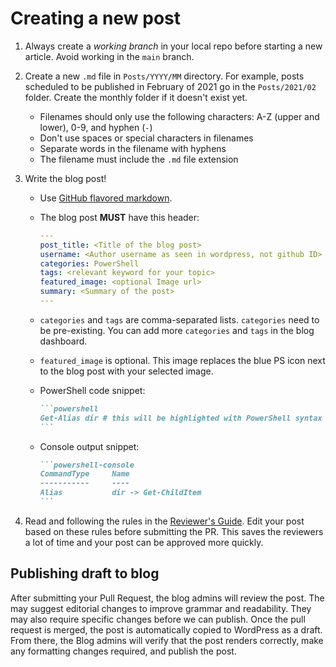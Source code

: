 # Creating a new post

1. Always create a _working branch_ in your local repo before starting a new article. Avoid working
   in the `main` branch.
1. Create a new `.md` file in `Posts/YYYY/MM` directory. For example, posts scheduled to be
   published in February of 2021 go in the `Posts/2021/02` folder. Create the monthly folder if it
   doesn't exist yet.
   - Filenames should only use the following characters: A-Z (upper and lower), 0-9, and hyphen (`-`)
   - Don't use spaces or special characters in filenames
   - Separate words in the filename with hyphens
   - The filename must include the `.md` file extension
1. Write the blog post!
   - Use [GitHub flavored markdown][1].
   - The blog post **MUST** have this header:

     ```yaml
     ---
     post_title: <Title of the blog post>
     username: <Author username as seen in wordpress, not github ID>
     categories: PowerShell
     tags: <relevant keyword for your topic>
     featured_image: <optional Image url>
     summary: <Summary of the post>
     ---
     ```

   - `categories` and `tags` are comma-separated lists. `categories` need to be pre-existing. You
     can add more `categories` and `tags` in the blog dashboard.
   - `featured_image` is optional. This image replaces the blue PS icon next to the blog post with your
     selected image.

   - PowerShell code snippet:

     ~~~markdown
     ```powershell
     Get-Alias dir # this will be highlighted with PowerShell syntax
     ```
     ~~~

   - Console output snippet:

     ~~~markdown
     ```powershell-console
     CommandType     Name                                               Version    Source
     -----------     ----                                               -------    ------
     Alias           dir -> Get-ChildItem
     ```
     ~~~

1. Read and following the rules in the [Reviewer's Guide][2]. Edit your post based on these rules
   before submitting the PR. This saves the reviewers a lot of time and your post can be approved
   more quickly.

## Publishing draft to blog

After submitting your Pull Request, the blog admins will review the post. The may suggest editorial
changes to improve grammar and readability. They may also require specific changes before we can
publish. Once the pull request is merged, the post is automatically copied to WordPress as a draft.
From there, the Blog admins will verify that the post renders correctly, make any formatting changes
required, and publish the post.

<!-- link references -->
[1]: ./Markdown-cheatsheet.md
[2]: ./Reviewers-Guide.md
